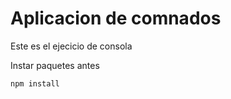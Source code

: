 # Aplicacion de comnados

Este es el ejecicio de consola

Instar paquetes antes

```
npm install
```
